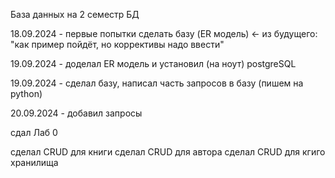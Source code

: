База данных на 2 семестр БД

18.09.2024 - первые попытки сделать базу (ER модель) <- из будущего: "как пример пойдёт, но
                                                        коррективы надо ввести"

19.09.2024 - доделал ER модель и установил (на ноут) postgreSQL

19.09.2024 - сделал базу, написал часть запросов в базу (пишем на python)

20.09.2024 - добавил запросы 

сдал Лаб 0

сделал CRUD для книги
сделал CRUD для автора
сделал CRUD для кгиго хранилища

